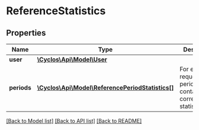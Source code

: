 # ReferenceStatistics

## Properties
Name | Type | Description | Notes
------------ | ------------- | ------------- | -------------
**user** | [**\Cyclos\Api\Model\User**](User.md) |  | [optional] 
**periods** | [**\Cyclos\Api\Model\ReferencePeriodStatistics[]**](ReferencePeriodStatistics.md) | For each requested period, contains corresponding statistics | [optional] 

[[Back to Model list]](../../README.md#documentation-for-models) [[Back to API list]](../../README.md#documentation-for-api-endpoints) [[Back to README]](../../README.md)

